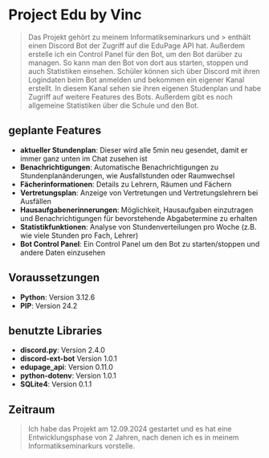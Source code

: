 # Project Edu by Vinc

> Das Projekt gehört zu meinem Informatikseminarkurs und > enthält einen Discord Bot der Zugriff auf die EduPage API hat. Außerdem erstelle ich ein Control Panel für den Bot, um den Bot darüber zu managen. So kann man den Bot von dort aus starten, stoppen und auch Statistiken einsehen. Schüler können sich über Discord mit ihren Logindaten beim Bot anmelden und bekommen ein eigener Kanal erstellt. In diesem Kanal sehen sie ihren eigenen Studenplan und habe Zugriff auf weitere Features des Bots. Außerdem gibt es noch allgemeine Statistiken über die Schule und den Bot.

## geplante Features
- **aktueller Stundenplan**: Dieser wird alle 5min neu gesendet, damit er immer ganz unten im Chat zusehen ist
- **Benachrichtigungen**: Automatische Benachrichtigungen zu Stundenplanänderungen, wie Ausfallstunden oder Raumwechsel
- **Fächerinformationen**: Details zu Lehrern, Räumen und Fächern
- **Vertretungsplan**: Anzeige von Vertretungen und Vertretungslehrern bei Ausfällen
- **Hausaufgabenerinnerungen**: Möglichkeit, Hausaufgaben einzutragen und Benachrichtigungen für bevorstehende Abgabetermine zu erhalten
- **Statistikfunktionen**: Analyse von Stundenverteilungen pro Woche (z.B. wie viele Stunden pro Fach, Lehrer)
- **Bot Control Panel**: Ein Control Panel um den Bot zu starten/stoppen und andere Daten einzusehen

## Voraussetzungen
- **Python**: Version 3.12.6
- **PIP**: Version 24.2

## benutzte Libraries
- **discord.py**: Version 2.4.0
- **discord-ext-bot** Version 1.0.1
- **edupage_api**: Version 0.11.0
- **python-dotenv**: Version 1.0.1
- **SQLite4**: Version 0.1.1

## Zeitraum

> Ich habe das Projekt am 12.09.2024 gestartet und es hat eine Entwicklungsphase von 2 Jahren, nach denen ich es in meinem Informatikseminarkurs vorstelle.